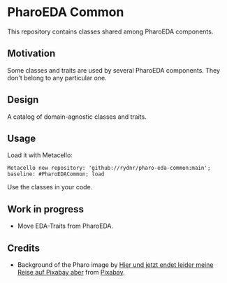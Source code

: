# PharoEDA Common

This repository contains classes shared among PharoEDA components.

## Motivation

Some classes and traits are used by several PharoEDA components. They don't belong to any particular one.

## Design

A catalog of domain-agnostic classes and traits.

## Usage

Load it with Metacello:

```smalltalk
Metacello new repository: 'github://rydnr/pharo-eda-common:main'; baseline: #PharoEDACommon; load
```

Use the classes in your code.

## Work in progress

- Move EDA-Traits from PharoEDA.

## Credits

- Background of the Pharo image by <a href="https://pixabay.com/users/alexas_fotos-686414/?utm_source=link-attribution&amp;utm_medium=referral&amp;utm_campaign=image&amp;utm_content=3223941">Hier und jetzt endet leider meine Reise auf Pixabay aber</a> from <a href="https://pixabay.com/?utm_source=link-attribution&amp;utm_medium=referral&amp;utm_campaign=image&amp;utm_content=3223941">Pixabay</a>.
